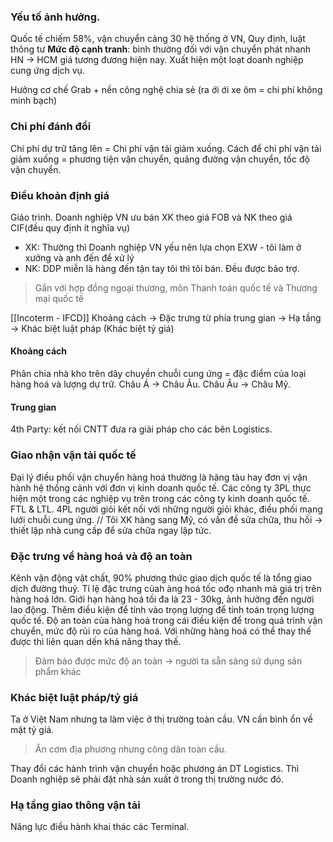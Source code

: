 ### Yếu tố ảnh hưởng.
Quốc tế chiếm 58%, vận chuyển cảng 30 hệ thống ở VN, 
Quy định, luật thông tư
**Mức độ cạnh tranh**: bình thường đối với vận chuyển phát nhanh HN -> HCM giá tương đương hiện nay. Xuất hiện một loạt doanh nghiệp cung ứng dịch vụ. 

Hưởng cơ chế Grab + nền công nghệ chia sẻ (ra ới ới xe ôm = chi phí không minh bạch)
### Chi phí đánh đổi
Chi phí dự trữ tăng lên = Chi phí vận tải giảm xuống. 
Cách để chi phí vận tải giảm xuống = phương tiện vận chuyển, quãng đường vận chuyển, tốc độ vận chuyển. 
### Điều khoản định giá 
Giáo trình.
Doanh nghiệp VN ưu bán XK theo giá FOB và NK theo giá CIF(đều quy định ít nghĩa vụ) 
- XK: Thường thì Doanh nghiệp VN yếu nên lựa chọn EXW - tôi làm ở xưởng và anh đến để xử lý
- NK: DDP miễn là hàng đến tận tay tôi thì tôi bán. Đều được bảo trợ.
> Gắn với hợp đồng ngoại thương, môn Thanh toán quốc tế và Thương mại quốc tế

[[Incoterm - IFCD]] 
Khoảng cách -> Đặc trưng từ phía trung gian -> Hạ tầng -> Khác biệt luật pháp (Khác biệt tỷ giá)
#### Khoảng cách 
Phân chia nhà kho trên dây chuyền chuỗi cung ứng = đặc điểm của loại hàng hoá và lượng dự trữ. 
Châu Á -> Châu Âu. Châu Âu -> Châu Mỹ.
#### Trung gian
4th Party: kết nối CNTT đưa ra giải pháp cho các bên Logistics. 

### Giao nhận vận tải quốc tế
Đại lý điều phối vận chuyển hàng hoá thường là hãng tàu hay đơn vị vận hành hệ thống cảnh với đơn vị kinh doanh quốc tế. Các công ty 3PL thực hiện một trong các nghiệp vụ trên trong các công ty kinh doanh quốc tế. FTL & LTL. 
4PL người giỏi kết nối với những người giỏi khác, điều phối mạng lưới chuỗi cung ứng. 
// Tôi XK hàng sang Mỹ, có vấn đề sửa chữa, thu hồi -> thiết lập nhà cung cấp để sửa chữa ngay lập tức.
### Đặc trưng về hàng hoá và độ an toàn
Kênh vận động vật chất, 90% phương thức giao dịch quốc tế là tổng giao dịch đường thuỷ. Tỉ lệ đặc trưng củah àng hoá tốc ođọ nhanh mà giá trị trên hàng hoá lớn. 
Giới hạn hàng hoá tối đa là 23 - 30kg, ảnh hưởng đến người lao động.
Thêm điều kiện để tính vào trọng lượng để tính toán trọng lượng quốc tế. 
Độ an toàn của hàng hoá trong cái điều kiện để trong quá trình vận chuyển, mức độ rủi ro của hàng hoá. Với những hàng hoá có thể thay thế được thì liên quan dến khả năng thay thế.
>Đảm bảo được mức độ an toàn -> người ta sẵn sàng sử dụng sản phẩm khác

### Khác biệt luật pháp/tỷ giá 
Ta ở Việt Nam nhưng ta làm việc ở thị trường toàn cầu. VN cần bình ổn về mặt tỷ giá.
> Ăn cơm địa phương nhưng công dân toàn cầu. 

Thay đổi các hành trình vận chuyển hoặc phương án DT Logistics. Thì Doanh nghiệp sẽ phải đặt nhà sản xuất ở trong thị trường nước đó. 

### Hạ tầng giao thông vận tải
Năng lực điều hành khai thác các Terminal. 


